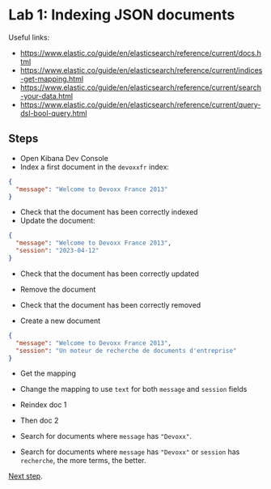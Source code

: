 # Lab 1: Indexing JSON documents

Useful links:

* <https://www.elastic.co/guide/en/elasticsearch/reference/current/docs.html>
* <https://www.elastic.co/guide/en/elasticsearch/reference/current/indices-get-mapping.html>
* <https://www.elastic.co/guide/en/elasticsearch/reference/current/search-your-data.html>
* <https://www.elastic.co/guide/en/elasticsearch/reference/current/query-dsl-bool-query.html>

## Steps

* Open Kibana Dev Console
* Index a first document in the `devoxxfr` index:

```json
{
  "message": "Welcome to Devoxx France 2013"
}
```

* Check that the document has been correctly indexed
* Update the document:

```json
{
  "message": "Welcome to Devoxx France 2013",
  "session": "2023-04-12"
}
```

* Check that the document has been correctly updated

* Remove the document

* Check that the document has been correctly removed

* Create a new document

```json
{
  "message": "Welcome to Devoxx France 2013",
  "session": "Un moteur de recherche de documents d'entreprise"
}
```

* Get the mapping

* Change the mapping to use `text` for both `message` and `session` fields
* Reindex doc 1
* Then doc 2

* Search for documents where `message` has `"Devoxx"`.
* Search for documents where `message` has `"Devoxx"` or `session` has `recherche`, the more terms, the better.

[Next step](lab2.md).
